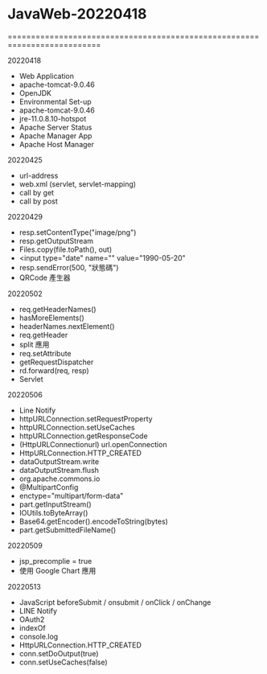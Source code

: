 # JavaWeb-20220418
==========================================================================

20220418
- Web Application
- apache-tomcat-9.0.46
- OpenJDK 
- Environmental Set-up
- apache-tomcat-9.0.46
- jre-11.0.8.10-hotspot
- Apache Server Status 
- Apache Manager App 
- Apache Host Manager


20220425
- url-address 
- web.xml (servlet, servlet-mapping) 
- call by get 
- call by post



20220429
- resp.setContentType("image/png")
- resp.getOutputStream
- Files.copy(file.toPath(), out)
- <input type="date" name="" value="1990-05-20" 
- resp.sendError(500, "狀態碼")
- QRCode 產生器
         

20220502
- req.getHeaderNames() 
- hasMoreElements() 
- headerNames.nextElement() 
- req.getHeader 
- split 應用 
- req.setAttribute 
- getRequestDispatcher 
- rd.forward(req, resp) 
- Servlet 

         
20220506
- Line Notify 
- httpURLConnection.setRequestProperty 
- httpURLConnection.setUseCaches 
- httpURLConnection.getResponseCode
- (HttpURLConnectionurl) url.openConnection 
- HttpURLConnection.HTTP_CREATED 
- dataOutputStream.write 
- dataOutputStream.flush 
- org.apache.commons.io 
- @MultipartConfig
- enctype="multipart/form-data"
- part.getInputStream() 
- IOUtils.toByteArray() 
- Base64.getEncoder().encodeToString(bytes) 
- part.getSubmittedFileName()


20220509
- jsp_precomplie = true 
- 使用 Google Chart 應用

         
20220513
- JavaScript beforeSubmit / onsubmit  / onClick / onChange 
- LINE Notify
- OAuth2 
- indexOf 
- console.log 
- HttpURLConnection.HTTP_CREATED 
- conn.setDoOutput(true)
- conn.setUseCaches(false) 
         
